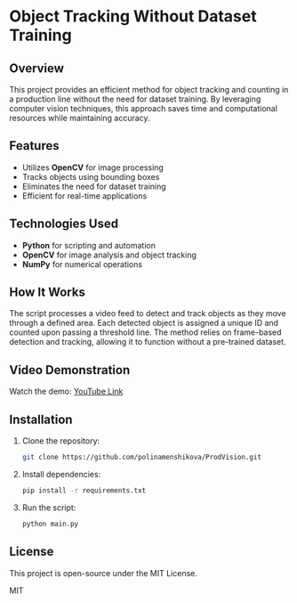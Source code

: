 # Object Tracking Without Dataset Training

## Overview

This project provides an efficient method for object tracking and counting in a production line without the need for dataset training. By leveraging computer vision techniques, this approach saves time and computational resources while maintaining accuracy.

## Features

- Utilizes **OpenCV** for image processing
- Tracks objects using bounding boxes
- Eliminates the need for dataset training
- Efficient for real-time applications

## Technologies Used

- **Python** for scripting and automation
- **OpenCV** for image analysis and object tracking
- **NumPy** for numerical operations

## How It Works

The script processes a video feed to detect and track objects as they move through a defined area. Each detected object is assigned a unique ID and counted upon passing a threshold line. The method relies on frame-based detection and tracking, allowing it to function without a pre-trained dataset.

## Video Demonstration

Watch the demo: [YouTube Link](https://youtu.be/FIpdoaEOKW4)

## Installation

1. Clone the repository:
   ```sh
   git clone https://github.com/polinamenshikova/ProdVision.git
   ```
2. Install dependencies:
   ```sh
   pip install -r requirements.txt
   ```
3. Run the script:
   ```sh
   python main.py
   ```

## License

This project is open-source under the MIT License.

MIT

